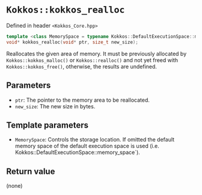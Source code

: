 # `Kokkos::kokkos_realloc`

Defined in header `<Kokkos_Core.hpp>`

```c++
template <class MemorySpace = typename Kokkos::DefaultExecutionSpace::memory_space>
void* kokkos_realloc(void* ptr, size_t new_size);
```

Reallocates the given area of memory. It must be previously allocated by `Kokkos::kokkos_malloc()` or `Kokkos::realloc()` and not yet freed with `Kokkos::kokkos_free()`, otherwise, the results are undefined.

## Parameters

* `ptr`: The pointer to the memory area to be reallocated.
* `new_size`: The new size in bytes.

## Template parameters

* `MemorySpace`:  Controls the storage location. If omitted the default memory space of the default execution space is used (i.e. Kokkos::DefaultExecutionSpace::memory_space`).

## Return value

(none)
